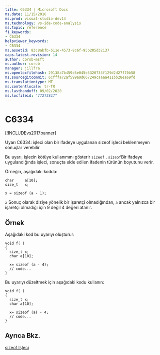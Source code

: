 ```yaml
---
title: C6334 | Microsoft Docs
ms.date: 11/15/2016
ms.prod: visual-studio-dev14
ms.technology: vs-ide-code-analysis
ms.topic: reference
f1_keywords:
- C6334
helpviewer_keywords:
- C6334
ms.assetid: 83c8abfb-b11e-4573-8c6f-95b205d32137
caps.latest.revision: 14
author: corob-msft
ms.author: corob
manager: jillfra
ms.openlocfilehash: 29138a7b459e5e045e5320733f129d2d27f70b58
ms.sourcegitcommit: 6cfffa72af599a9d667249caaaa411bb28ea69fd
ms.translationtype: MT
ms.contentlocale: tr-TR
ms.lasthandoff: 09/02/2020
ms.locfileid: "77272827"
---
```

# <a name="c6334"></a>C6334
[!INCLUDE[vs2017banner](../includes/vs2017banner.md)]

Uyarı C6334: işleci olan bir ifadeye uygulanan sizeof işleci beklenmeyen sonuçlar verebilir  
  
 Bu uyarı, işlecin kötüye kullanımını gösterir `sizeof` . `sizeof`Bir ifadeye uygulandığında işleci, sonuçta elde edilen ifadenin türünün boyutunu verir.  
  
 Örneğin, aşağıdaki kodda:  
  
```  
char     a[10];  
size_t   x;  
  
x = sizeof (a - 1);  
```  
  
 `x` Sonuç olarak diziye yönelik bir işaretçi olmadığından, `a` ancak yalnızca bir işaretçi olmadığı için 9 değil 4 değeri atanır.  
  
## <a name="example"></a>Örnek  
 Aşağıdaki kod bu uyarıyı oluşturur:  
  
```  
void f( )  
{     
  size_t x;  
  char a[10];  
  
  x= sizeof (a - 4);  
  // code...  
}  
```  
  
 Bu uyarıyı düzeltmek için aşağıdaki kodu kullanın:  
  
```  
void f( )     
{  
  size_t x;  
  char a[10];  
  
  x= sizeof (a) - 4;  
  // code...  
}   
```  
  
## <a name="see-also"></a>Ayrıca Bkz.  
 [sizeof Işleci](https://msdn.microsoft.com/library/8bc3b6fb-54a1-4eb7-ada0-05f8c5efc532)
